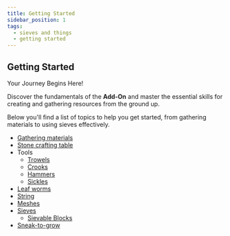 ```yaml
---
title: Getting Started
sidebar_position: 1
tags:
  - sieves and things
  - getting started
---
```


## Getting Started

Your Journey Begins Here!

Discover the fundamentals of the **Add-On** and master the essential skills for creating and gathering resources from the ground up.

Below you'll find a list of topics to help you get started, from gathering materials to using sieves effectively.

- [Gathering materials](./gathering)
- [Stone crafting table](./stone-crafting-table)
- Tools
  - [Trowels](Tools/trowels.md)
  - [Crooks](Tools/crooks.md)
  - [Hammers](Tools/hammers.md)
  - [Sickles](Tools/sickles.md)
- [Leaf worms](./leaf-worms)
- [String](./string)
- [Meshes](./meshes)
- [Sieves](./sieves)
    - [Sievable Blocks](./sieves/sievable-blocks.mdx)
- [Sneak-to-grow](./sneak-to-grow)
